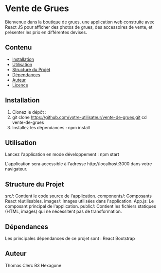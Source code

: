 # Vente de Grues

Bienvenue dans la boutique de grues, une application web construite avec React JS pour afficher des photos de grues, des accessoires de vente, et présenter les prix en différentes devises.

## Contenu

- [Installation](#installation)
- [Utilisation](#utilisation)
- [Structure du Projet](#structure-du-projet)
- [Dépendances](#dépendances)
- [Auteur](#auteur)
- [Licence](#licence)

## Installation

1. Clonez le dépôt :
2. 
   git clone https://github.com/votre-utilisateur/vente-de-grues.git
   cd vente-de-grues
3. Installez les dépendances :
   npm install
   
## Utilisation

Lancez l'application en mode développement :
  npm start
  
L'application sera accessible à l'adresse http://localhost:3000 dans votre navigateur.

## Structure du Projet

src/: Contient le code source de l'application.
components/: Composants React réutilisables.
images/: Images utilisées dans l'application.
App.js: Le composant principal de l'application.
public/: Contient les fichiers statiques (HTML, images) qui ne nécessitent pas de transformation.

## Dépendances

Les principales dépendances de ce projet sont :
React
Bootstrap

## Auteur
Thomas Clerc B3 Hexagone
